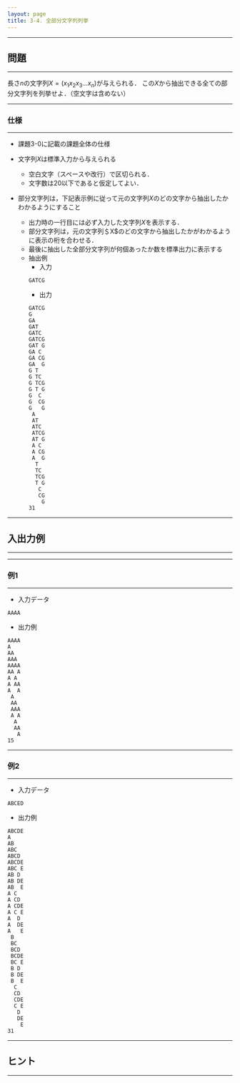 ```yaml
---
layout: page
title: 3-4. 全部分文字列列挙
---
```


---
## 問題
---
長さ$n$の文字列$X=(x_1 x_2 x_3 \dots x_n)$が与えられる．
この$X$から抽出できる全ての部分文字列を列挙せよ．（空文字は含めない）

---
### 仕様
---
+ 課題3-0に記載の課題全体の仕様

+ 文字列$X$は標準入力から与えられる
  + 空白文字（スペースや改行）で区切られる．
  + 文字数は20以下であると仮定してよい．


+ 部分文字列は，下記表示例に従って元の文字列$X$のどの文字から抽出したかわかるようにすること
  + 出力時の一行目には必ず入力した文字列$X$を表示する．
  + 部分文字列は，元の文字列＄X$のどの文字から抽出したかがわかるように表示の桁を合わせる．
  + 最後に抽出した全部分文字列が何個あったか数を標準出力に表示する
  + 抽出例
    + 入力
    ```
    GATCG
    ```
    + 出力
    ```
    GATCG
    G    
    GA   
    GAT  
    GATC 
    GATCG
    GAT G
    GA C 
    GA CG
    GA  G
    G T  
    G TC 
    G TCG
    G T G
    G  C 
    G  CG
    G   G
     A   
     AT  
     ATC 
     ATCG
     AT G
     A C 
     A CG
     A  G
      T  
      TC 
      TCG
      T G
       C 
       CG
        G
    31
    ```


---
## 入出力例
---
---
### 例1
---

+ 入力データ
```
AAAA
```

+ 出力例
```
AAAA
A   
AA  
AAA 
AAAA
AA A
A A 
A AA
A  A
 A  
 AA 
 AAA
 A A
  A 
  AA
   A
15
```

---
### 例2
---

+ 入力データ
```
ABCED
```

+ 出力例
```
ABCDE
A    
AB   
ABC  
ABCD 
ABCDE
ABC E
AB D 
AB DE
AB  E
A C  
A CD 
A CDE
A C E
A  D 
A  DE
A   E
 B   
 BC  
 BCD 
 BCDE
 BC E
 B D 
 B DE
 B  E
  C  
  CD 
  CDE
  C E
   D 
   DE
    E
31
```


---
## ヒント
---
